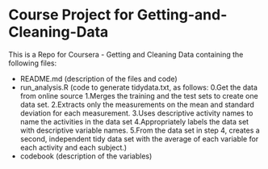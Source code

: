 Course Project for Getting-and-Cleaning-Data
=========================
This is a Repo for Coursera - Getting and Cleaning Data containing the following files:
- README.md (description of the files and code)
- run_analysis.R (code to generate tidydata.txt, as follows:
    0.Get the data from online source
    1.Merges the training and the test sets to create one data set.
    2.Extracts only the measurements on the mean and standard deviation for each measurement. 
    3.Uses descriptive activity names to name the activities in the data set
    4.Appropriately labels the data set with descriptive variable names. 
    5.From the data set in step 4, creates a second, independent tidy data set with the average of each variable for each activity and each subject.)
- codebook (description of the variables)
